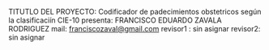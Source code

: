 TITUTLO  DEL PROYECTO: Codificador de padecimientos obstetricos según la clasificaciín CIE-10
presenta: FRANCISCO EDUARDO ZAVALA RODRIGUEZ
mail:  franciscozaval@gmail.com
revisor1 : sin asignar
revisor2: sin asignar


